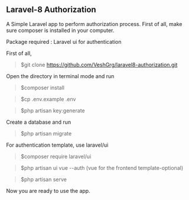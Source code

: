 
## Laravel-8 Authorization

A Simple Laravel app to perform authorization process.
First of all, make sure composer is installed in your computer.

Package required : Laravel ui for authentication

First of all, 
 >$git clone  https://github.com/VeshGrg/laravel8-authorization.git
   
Open the directory in terminal mode and run
 >$composer install
 
 >$cp .env.example .env
 
 >$php artisan key:generate
 
Create a database and run
 >$php artisan migrate

For authentication template, use laravel/ui
 >$composer require laravel/ui
 
 >$php artisan ui vue --auth (vue for the frontend template-optional)
 
 >$php artisan serve
 
 Now you are ready to use the app.
